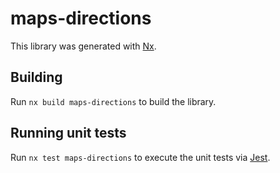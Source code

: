 # maps-directions

This library was generated with [Nx](https://nx.dev).

## Building

Run `nx build maps-directions` to build the library.

## Running unit tests

Run `nx test maps-directions` to execute the unit tests via [Jest](https://jestjs.io).
